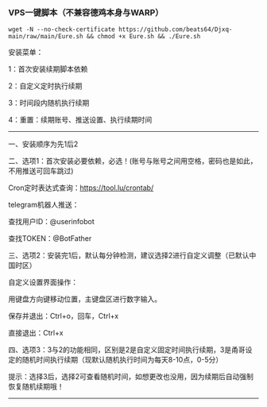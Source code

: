 ### VPS一键脚本（不兼容德鸡本身与WARP）

```
wget -N --no-check-certificate https://github.com/beats64/Djxq-main/raw/main/Eure.sh && chmod +x Eure.sh && ./Eure.sh
```

安装菜单：

1：首次安装续期脚本依赖

2：自定义定时执行续期

3：时间段内随机执行续期

4：重置：续期账号、推送设置、执行续期时间

----------------------------------------------------------------------------------------
一、安装顺序为先1后2

二、选项1：首次安装必要依赖，必选！(账号与账号之间用空格，密码也是如此，不用推送可回车跳过)

Cron定时表达式查询：https://tool.lu/crontab/

telegram机器人推送：

查找用户ID：@userinfobot

查找TOKEN：@BotFather

三、选项2：安装完1后，默认每分钟检测，建议选择2进行自定义调整（已默认中国时区）

自定义设置界面操作：

用键盘方向键移动位置，主键盘区进行数字输入。

保存并退出：Ctrl+o，回车，Ctrl+x

直接退出：Ctrl+x

四、选项3：3与2的功能相同，区别是2是自定义固定时间执行续期，3是甬哥设定的随机时间执行续期（现默认随机执行时间为每天8-10点，0-5分）

提示：选择3后，选择2可查看随机时间，如想更改也没用，因为续期后自动强制恢复随机续期哦！

----------------------------------------------------------------------------------------------------

